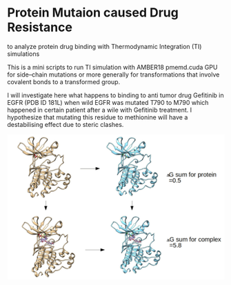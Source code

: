 #  Protein Mutaion caused Drug Resistance

to analyze protein drug binding with Thermodynamic Integration (TI) simulations 

This is a mini scripts to run TI simulation with AMBER18 pmemd.cuda GPU for side–chain mutations or more generally for transformations that involve covalent bonds to a transformed group. 

I will investigate here what happens to binding to anti tumor drug Gefitinib in EGFR (PDB ID 181L) when wild EGFR was mutated T790 to M790 which happened in certain patient after a wile with Gefitinib treatment. I hypothesize that mutating this residue to methionine will have a destabilising effect due to steric clashes.


![](./EGFR_T790M.jpg)
